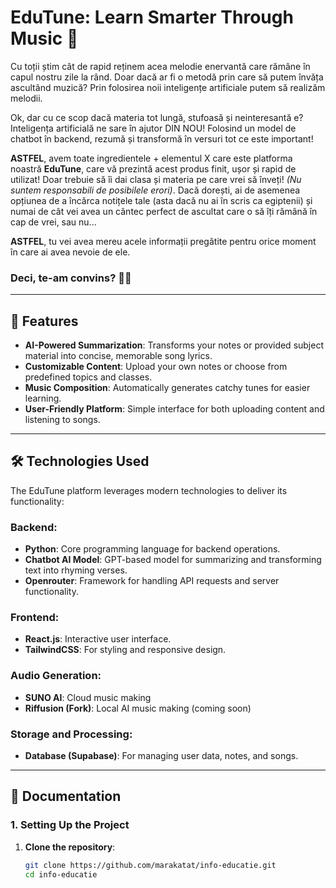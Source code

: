 # EduTune: Learn Smarter Through Music 🎵

Cu toții știm cât de rapid reținem acea melodie enervantă care rămâne în capul nostru zile la rând. Doar dacă ar fi o metodă prin care să putem învăța ascultând muzică? Prin folosirea noii inteligențe artificiale putem să realizăm melodii. 

Ok, dar cu ce scop dacă materia tot lungă, stufoasă și neinteresantă e? Inteligența artificială ne sare în ajutor DIN NOU! Folosind un model de chatbot în backend, rezumă și transformă în versuri tot ce este important! 

**ASTFEL**, avem toate ingredientele + elementul X care este platforma noastră **EduTune**, care vă prezintă acest produs finit, ușor și rapid de utilizat! Doar trebuie să îi dai clasa și materia pe care vrei să înveți! *(Nu suntem responsabili de posibilele erori)*. Dacă dorești, ai de asemenea opțiunea de a încărca notițele tale (asta dacă nu ai în scris ca egiptenii) și numai de cât vei avea un cântec perfect de ascultat care o să îți rămână în cap de vrei, sau nu...

**ASTFEL**, tu vei avea mereu acele informații pregătite pentru orice moment în care ai avea nevoie de ele. 

### Deci, te-am convins? 🎤🎶

---

## 🚀 Features
- **AI-Powered Summarization**: Transforms your notes or provided subject material into concise, memorable song lyrics.
- **Customizable Content**: Upload your own notes or choose from predefined topics and classes.
- **Music Composition**: Automatically generates catchy tunes for easier learning.
- **User-Friendly Platform**: Simple interface for both uploading content and listening to songs.

---

## 🛠️ Technologies Used
The EduTune platform leverages modern technologies to deliver its functionality:

### Backend:
- **Python**: Core programming language for backend operations.
- **Chatbot AI Model**: GPT-based model for summarizing and transforming text into rhyming verses.
- **Openrouter**: Framework for handling API requests and server functionality.

### Frontend:
- **React.js**: Interactive user interface.
- **TailwindCSS**: For styling and responsive design.

### Audio Generation:
- **SUNO AI**: Cloud music making
- **Riffusion (Fork)**: Local AI music making (coming soon)

### Storage and Processing:
- **Database (Supabase)**: For managing user data, notes, and songs.

---

## 📖 Documentation

### 1. Setting Up the Project
1. **Clone the repository**:
   ```bash
   git clone https://github.com/marakatat/info-educatie.git
   cd info-educatie

